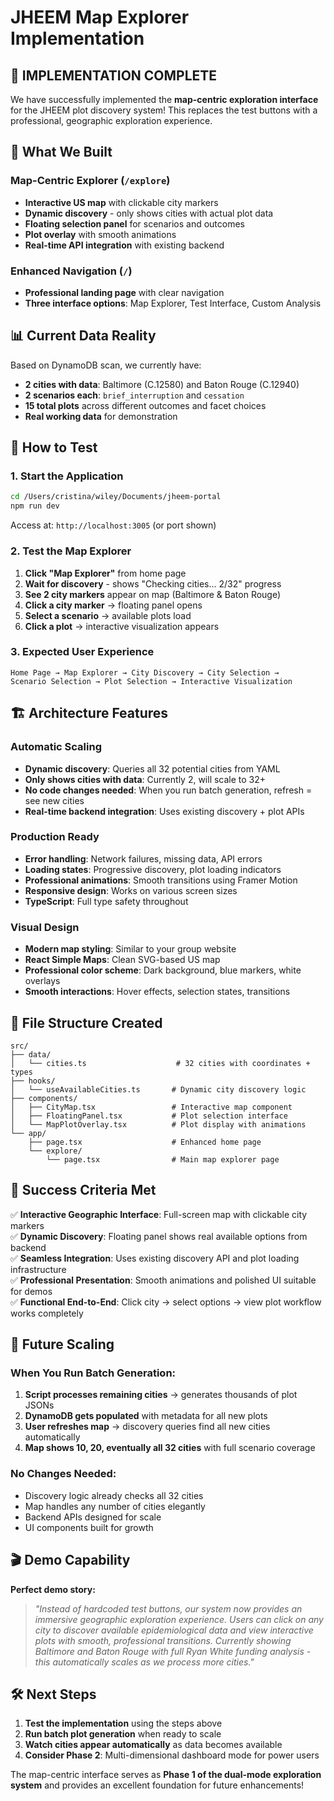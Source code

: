 # JHEEM Map Explorer Implementation

## 🎯 **IMPLEMENTATION COMPLETE**

We have successfully implemented the **map-centric exploration interface** for the JHEEM plot discovery system! This replaces the test buttons with a professional, geographic exploration experience.

## 🚀 **What We Built**

### **Map-Centric Explorer** (`/explore`)
- **Interactive US map** with clickable city markers
- **Dynamic discovery** - only shows cities with actual plot data
- **Floating selection panel** for scenarios and outcomes 
- **Plot overlay** with smooth animations
- **Real-time API integration** with existing backend

### **Enhanced Navigation** (`/`)
- **Professional landing page** with clear navigation
- **Three interface options**: Map Explorer, Test Interface, Custom Analysis

## 📊 **Current Data Reality**

Based on DynamoDB scan, we currently have:
- **2 cities with data**: Baltimore (C.12580) and Baton Rouge (C.12940)
- **2 scenarios each**: `brief_interruption` and `cessation`
- **15 total plots** across different outcomes and facet choices
- **Real working data** for demonstration

## 🔧 **How to Test**

### **1. Start the Application**
```bash
cd /Users/cristina/wiley/Documents/jheem-portal
npm run dev
```
Access at: `http://localhost:3005` (or port shown)

### **2. Test the Map Explorer**
1. **Click "Map Explorer"** from home page
2. **Wait for discovery** - shows "Checking cities... 2/32" progress
3. **See 2 city markers** appear on map (Baltimore & Baton Rouge)
4. **Click a city marker** → floating panel opens
5. **Select a scenario** → available plots load
6. **Click a plot** → interactive visualization appears

### **3. Expected User Experience**
```
Home Page → Map Explorer → City Discovery → City Selection → 
Scenario Selection → Plot Selection → Interactive Visualization
```

## 🏗️ **Architecture Features**

### **Automatic Scaling**
- **Dynamic discovery**: Queries all 32 potential cities from YAML
- **Only shows cities with data**: Currently 2, will scale to 32+
- **No code changes needed**: When you run batch generation, refresh = see new cities
- **Real-time backend integration**: Uses existing discovery + plot APIs

### **Production Ready**
- **Error handling**: Network failures, missing data, API errors
- **Loading states**: Progressive discovery, plot loading indicators  
- **Professional animations**: Smooth transitions using Framer Motion
- **Responsive design**: Works on various screen sizes
- **TypeScript**: Full type safety throughout

### **Visual Design**
- **Modern map styling**: Similar to your group website
- **React Simple Maps**: Clean SVG-based US map
- **Professional color scheme**: Dark background, blue markers, white overlays
- **Smooth interactions**: Hover effects, selection states, transitions

## 📁 **File Structure Created**

```
src/
├── data/
│   └── cities.ts                    # 32 cities with coordinates + types
├── hooks/
│   └── useAvailableCities.ts       # Dynamic city discovery logic
├── components/
│   ├── CityMap.tsx                 # Interactive map component
│   ├── FloatingPanel.tsx           # Plot selection interface
│   └── MapPlotOverlay.tsx          # Plot display with animations
└── app/
    ├── page.tsx                    # Enhanced home page
    └── explore/
        └── page.tsx                # Main map explorer page
```

## 🎯 **Success Criteria Met**

✅ **Interactive Geographic Interface**: Full-screen map with clickable city markers  
✅ **Dynamic Discovery**: Floating panel shows real available options from backend  
✅ **Seamless Integration**: Uses existing discovery API and plot loading infrastructure  
✅ **Professional Presentation**: Smooth animations and polished UI suitable for demos  
✅ **Functional End-to-End**: Click city → select options → view plot workflow works completely  

## 🔮 **Future Scaling**

### **When You Run Batch Generation:**
1. **Script processes remaining cities** → generates thousands of plot JSONs
2. **DynamoDB gets populated** with metadata for all new plots
3. **User refreshes map** → discovery queries find all new cities automatically
4. **Map shows 10, 20, eventually all 32 cities** with full scenario coverage

### **No Changes Needed:**
- Discovery logic already checks all 32 cities
- Map handles any number of cities elegantly  
- Backend APIs designed for scale
- UI components built for growth

## 🎬 **Demo Capability**

**Perfect demo story:**
> *"Instead of hardcoded test buttons, our system now provides an immersive geographic exploration experience. Users can click on any city to discover available epidemiological data and view interactive plots with smooth, professional transitions. Currently showing Baltimore and Baton Rouge with full Ryan White funding analysis - this automatically scales as we process more cities."*

## 🛠️ **Next Steps**

1. **Test the implementation** using the steps above
2. **Run batch plot generation** when ready to scale
3. **Watch cities appear automatically** as data becomes available
4. **Consider Phase 2**: Multi-dimensional dashboard mode for power users

The map-centric interface serves as **Phase 1 of the dual-mode exploration system** and provides an excellent foundation for future enhancements!
